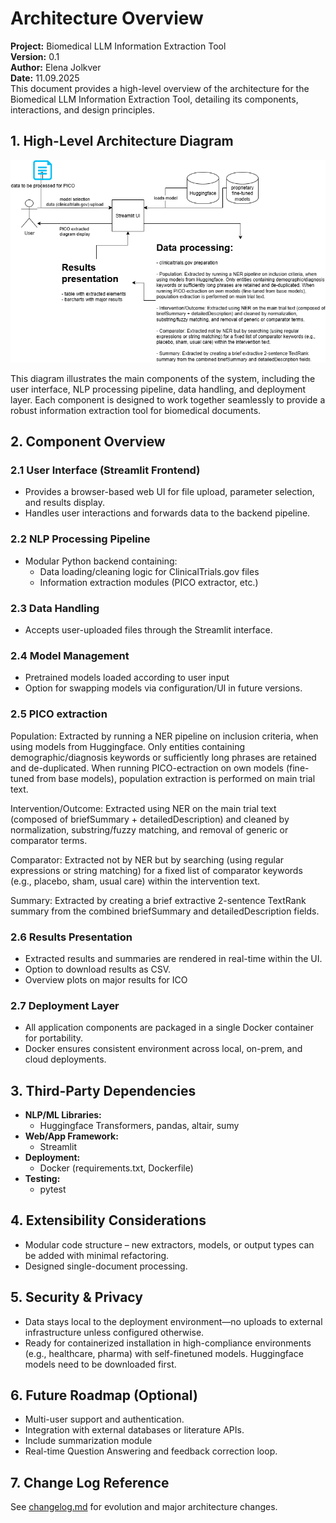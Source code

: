 # **Architecture Overview**

**Project:** Biomedical LLM Information Extraction Tool  
**Version:** 0.1  
**Author:** Elena Jolkver  
**Date:** 11.09.2025      
This document provides a high-level overview of the architecture for the Biomedical LLM Information Extraction Tool, detailing its components, interactions, and design principles. 



## **1. High-Level Architecture Diagram**

![Architecture Diagram](pics/architecture_diagram.png)

This diagram illustrates the main components of the system, including the user interface, NLP processing pipeline, data handling, and deployment layer. Each component is designed to work together seamlessly to provide a robust information extraction tool for biomedical documents.

## **2. Component Overview**

### 2.1 User Interface (Streamlit Frontend)
- Provides a browser-based web UI for file upload, parameter selection, and results display.
- Handles user interactions and forwards data to the backend pipeline.

### 2.2 NLP Processing Pipeline
- Modular Python backend containing:
    - Data loading/cleaning logic for ClinicalTrials.gov files
    - Information extraction modules (PICO extractor, etc.)


### 2.3 Data Handling
- Accepts user-uploaded files through the Streamlit interface.

### 2.4 Model Management
- Pretrained models loaded according to user input
- Option for swapping models via configuration/UI in future versions.

### 2.5 PICO extraction

Population: Extracted by running a NER pipeline on inclusion criteria, when using models from Huggingface. Only entities containing demographic/diagnosis keywords or sufficiently long phrases are retained and de-duplicated. When running PICO-ectraction on own models (fine-tuned from base models), population extraction is performed on main trial text.

Intervention/Outcome: Extracted using NER on the main trial text (composed of briefSummary + detailedDescription) and cleaned by normalization, substring/fuzzy matching, and removal of generic or comparator terms.

Comparator: Extracted not by NER but by searching (using regular expressions or string matching) for a fixed list of comparator keywords (e.g., placebo, sham, usual care) within the intervention text.

Summary: Extracted by creating a brief extractive 2-sentence TextRank summary from the combined briefSummary and detailedDescription fields. 

### 2.6 Results Presentation
- Extracted results and summaries are rendered in real-time within the UI.
- Option to download results as CSV.
- Overview plots on major results for ICO

### 2.7 Deployment Layer
- All application components are packaged in a single Docker container for portability.
- Docker ensures consistent environment across local, on-prem, and cloud deployments.


## **3. Third-Party Dependencies**

- **NLP/ML Libraries:**  
  - Huggingface Transformers, pandas, altair, sumy
- **Web/App Framework:**  
  - Streamlit
- **Deployment:**  
  - Docker (requirements.txt, Dockerfile)
- **Testing:**  
  - pytest


## **4. Extensibility Considerations**

- Modular code structure – new extractors, models, or output types can be added with minimal refactoring.
- Designed single-document processing.



## **5. Security & Privacy**

- Data stays local to the deployment environment—no uploads to external infrastructure unless configured otherwise.
- Ready for containerized installation in high-compliance environments (e.g., healthcare, pharma) with self-finetuned models. Huggingface models need to be downloaded first.


## **6. Future Roadmap (Optional)**

- Multi-user support and authentication.
- Integration with external databases or literature APIs.
- Include summarization module
- Real-time Question Answering and feedback correction loop.



## **7. Change Log Reference**

See [changelog.md](changelog.md) for evolution and major architecture changes.

